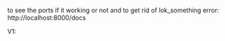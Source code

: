 to see the ports if it working or not and to get rid of lok_something error: http://localhost:8000/docs

V1: 